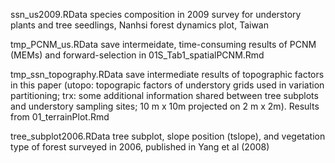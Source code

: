 ssn_us2009.RData
species composition in 2009 survey for understory plants and tree seedlings, Nanhsi forest dynamics plot, Taiwan

tmp_PCNM_us.RData
save intermeidate, time-consuming results of PCNM (MEMs) and forward-selection in 01S_Tab1_spatialPCNM.Rmd

tmp_ssn_topography.RData
save intermediate results of topographic factors in this paper (utopo: topograpic factors of understory grids used in variation partitioning; trx: some additional information shared between tree subplots and understory sampling sites; 10 m x 10m projected on 2 m x 2m). Results from 01_terrainPlot.Rmd

tree_subplot2006.RData
tree subplot, slope position (tslope), and vegetation type of forest surveyed in 2006, published in Yang et al (2008)

